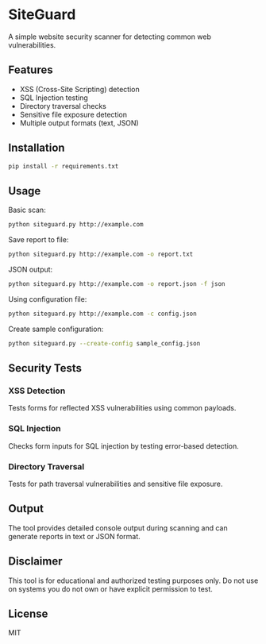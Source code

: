 # SiteGuard

A simple website security scanner for detecting common web vulnerabilities.

## Features

- XSS (Cross-Site Scripting) detection
- SQL Injection testing
- Directory traversal checks
- Sensitive file exposure detection
- Multiple output formats (text, JSON)

## Installation

```bash
pip install -r requirements.txt
```

## Usage

Basic scan:
```bash
python siteguard.py http://example.com
```

Save report to file:
```bash
python siteguard.py http://example.com -o report.txt
```

JSON output:
```bash
python siteguard.py http://example.com -o report.json -f json
```

Using configuration file:
```bash
python siteguard.py http://example.com -c config.json
```

Create sample configuration:
```bash
python siteguard.py --create-config sample_config.json
```

## Security Tests

### XSS Detection
Tests forms for reflected XSS vulnerabilities using common payloads.

### SQL Injection
Checks form inputs for SQL injection by testing error-based detection.

### Directory Traversal
Tests for path traversal vulnerabilities and sensitive file exposure.

## Output

The tool provides detailed console output during scanning and can generate reports in text or JSON format.

## Disclaimer

This tool is for educational and authorized testing purposes only. Do not use on systems you do not own or have explicit permission to test.

## License

MIT